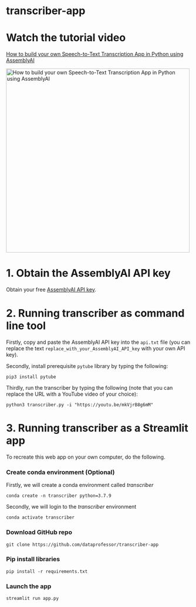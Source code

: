 # transcriber-app

# Watch the tutorial video

[How to build your own Speech-to-Text Transcription App in Python using AssemblyAI](https://youtu.be/Kj0JtjAxxKA)

<a href="https://youtu.be/NNq_XBVk30w"><img src="http://img.youtube.com/vi/NNq_XBVk30w/0.jpg" alt="How to build your own Speech-to-Text Transcription App in Python using AssemblyAI" title="How to build your own Speech-to-Text Transcription App in Python using AssemblyAI" width="500" /></a>

# 1. Obtain the AssemblyAI API key

Obtain your free [AssemblyAI API key](https://www.assemblyai.com/?utm_source=youtube&utm_medium=social&utm_campaign=dataprofessor).

# 2. Running transcriber as command line tool

Firstly, copy and paste the AssemblyAI API key into the `api.txt` file (you can replace the text `replace_with_your_AssemblyAI_API_key` with your own API key).

Secondly, install prerequisite `pytube` library by typing the following:
```
pip3 install pytube
```

Thirdly, run the transcriber by typing the following (note that you can replace the URL with a YouTube video of your choice):
```
python3 transcriber.py -i "https://youtu.be/mkVjrB8g6mM"
```

# 3. Running transcriber as a Streamlit app
To recreate this web app on your own computer, do the following.

### Create conda environment (Optional)
Firstly, we will create a conda environment called *transcriber*
```
conda create -n transcriber python=3.7.9
```
Secondly, we will login to the *transcriber* environment
```
conda activate transcriber
```

###  Download GitHub repo

```
git clone https://github.com/dataprofessor/transcriber-app
```

###  Pip install libraries
```
pip install -r requirements.txt
```

###  Launch the app

```
streamlit run app.py
```
